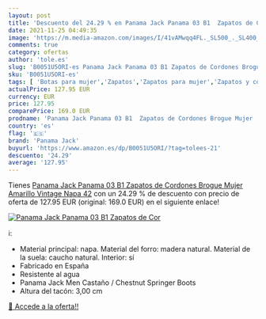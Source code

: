 ```yaml
---
layout: post
title: 'Descuento del 24.29 % en Panama Jack Panama 03 B1  Zapatos de Cor'
date: 2021-11-25 04:49:35
image: 'https://m.media-amazon.com/images/I/41vAMwqq4FL._SL500_._SL400_.jpg'
comments: true
category: ofertas
author: 'tole.es'
slug: 'B0051U5ORI-es Panama Jack Panama 03 B1 Zapatos de Cordones Brogue Mujer...'
sku: 'B0051U5ORI-es'
tags: [ 'Botas para mujer','Zapatos','Zapatos para mujer','Zapatos y complementos','panama jack','zapatos', ]
actualPrice: 127.95 EUR
currency: EUR
price: 127.95
comparePrice: 169.0 EUR
prodname: 'Panama Jack Panama 03 B1  Zapatos de Cordones Brogue Mujer  Amarillo  Vintage Napa   42'
country: 'es'
flag: '🇪🇸'
brand: 'Panama Jack'
buyurl: 'https://www.amazon.es/dp/B0051U5ORI/?tag=tolees-21'
descuento: '24.29'
average: '127.95'
---
```


Tienes [Panama Jack Panama 03 B1  Zapatos de Cordones Brogue Mujer  Amarillo  Vintage Napa   42](https://www.amazon.es/dp/B0051U5ORI/?tag=tolees-21) con un 24.29 % de descuento con precio de oferta de 127.95 EUR (original: 169.0 EUR) en el siguiente enlace!

[![Panama Jack Panama 03 B1  Zapatos de Cor](https://m.media-amazon.com/images/I/41vAMwqq4FL._SL500_._SL400_.jpg)](https://www.amazon.es/dp/B0051U5ORI/?tag=tolees-21)

ℹ️:

- Material principal: napa. Material del forro: madera natural. Material de la suela: caucho natural. Interior: sí
- Fabricado en España
- Resistente al agua
- Panama Jack Men Castaño / Chestnut Springer Boots
- Altura del tacón: 3,00 cm

[🛒 Accede a la oferta!!](https://www.amazon.es/dp/B0051U5ORI/?tag=tolees-21)
